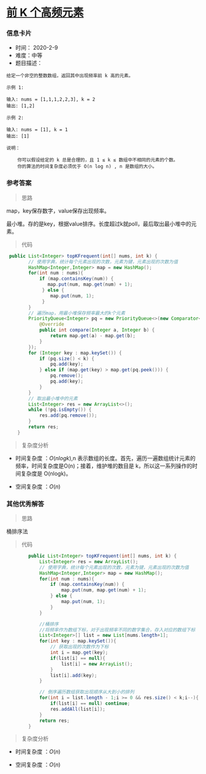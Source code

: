 # [ 前 K 个高频元素](https://leetcode-cn.com/problems/top-k-frequent-elements/)

### 信息卡片

- 时间： 2020-2-9
- 难度：中等
- 题目描述：

```
给定一个非空的整数数组，返回其中出现频率前 k 高的元素。

示例 1:

输入: nums = [1,1,1,2,2,3], k = 2
输出: [1,2]

示例 2:

输入: nums = [1], k = 1
输出: [1]

说明：

    你可以假设给定的 k 总是合理的，且 1 ≤ k ≤ 数组中不相同的元素的个数。
    你的算法的时间复杂度必须优于 O(n log n) , n 是数组的大小。
```



### 参考答案

> 思路

map，key保存数字，value保存出现频率。

最小堆。存的是key，根据value排序。长度超过k就poll，最后取出最小堆中的元素。



> 代码

```java
 public List<Integer> topKFrequent(int[] nums, int k) {
        // 使用字典，统计每个元素出现的次数，元素为键，元素出现的次数为值
        HashMap<Integer,Integer> map = new HashMap();
        for(int num : nums){
            if (map.containsKey(num)) {
               map.put(num, map.get(num) + 1);
             } else {
                map.put(num, 1);
             }
        }
        // 遍历map，用最小堆保存频率最大的k个元素
        PriorityQueue<Integer> pq = new PriorityQueue<>(new Comparator<Integer>() {
            @Override
            public int compare(Integer a, Integer b) {
                return map.get(a) - map.get(b);
            }
        });
        for (Integer key : map.keySet()) {
            if (pq.size() < k) {
                pq.add(key);
            } else if (map.get(key) > map.get(pq.peek())) {
                pq.remove();
                pq.add(key);
            }
        }
        // 取出最小堆中的元素
        List<Integer> res = new ArrayList<>();
        while (!pq.isEmpty()) {
            res.add(pq.remove());
        }
        return res;
    }
```





> 复杂度分析

* 时间复杂度 ：$O(n logk)$,n 表示数组的长度。首先，遍历一遍数组统计元素的频率，时间复杂度是O(n)；接着，维护堆的数目是 k，所以这一系列操作的时间复杂度是 O(nlogk)。

* 空间复杂度 ：$O(n)$ 





### 其他优秀解答

> 思路

桶排序法



> 代码

```java
        public List<Integer> topKFrequent(int[] nums, int k) {
            List<Integer> res = new ArrayList();
            // 使用字典，统计每个元素出现的次数，元素为键，元素出现的次数为值
            HashMap<Integer,Integer> map = new HashMap();
            for(int num : nums){
                if (map.containsKey(num)) {
                    map.put(num, map.get(num) + 1);
                } else {
                    map.put(num, 1);
                }
            }

            //桶排序
            //将频率作为数组下标，对于出现频率不同的数字集合，存入对应的数组下标
            List<Integer>[] list = new List[nums.length+1];
            for(int key : map.keySet()){
                // 获取出现的次数作为下标
                int i = map.get(key);
                if(list[i] == null){
                    list[i] = new ArrayList();
                }
                list[i].add(key);
            }

            // 倒序遍历数组获取出现顺序从大到小的排列
            for(int i = list.length - 1;i >= 0 && res.size() < k;i--){
                if(list[i] == null) continue;
                res.addAll(list[i]);
            }
            return res;
        }
```



> 复杂度分析

- 时间复杂度 ：$O(n)$

- 空间复杂度 ：$O(n)$ 

